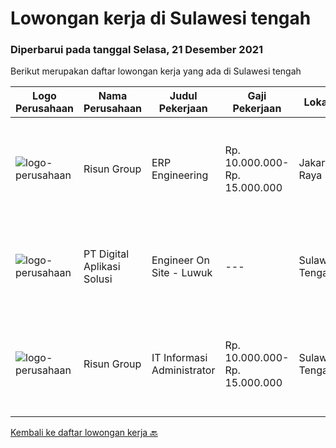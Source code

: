 
  # Lowongan kerja di Sulawesi tengah

  ### Diperbarui pada tanggal Selasa, 21 Desember 2021

  Berikut merupakan daftar lowongan kerja yang ada di Sulawesi tengah

  |Logo Perusahaan | Nama Perusahaan | Judul Pekerjaan | Gaji Pekerjaan | Lokasi | Deskripsi | Tanggal diunggah | Pranala |
  | -------------- | --------------- | --------------- | --------- | --------- | -------------- | ------- | ----------- |
  |![logo-perusahaan](https://image-service-cdn.seek.com.au/b33042224b3d7fdb5303ecc38cfe1c8c025ee91a/ee4dce1061f3f616224767ad58cb2fc751b8d2dc)|Risun Group|ERP Engineering|Rp. 10.000.000-Rp. 15.000.000|Jakarta Raya|Job DescriptionKualifikasi      : Usia minimal 25-30 tahun. Pendidikan minimal S1. Memiliki pengalaman minimal 2 tahun di bidang yang sama. Bisa...|Sabtu, 11 Desember 2021|https://www.jobstreet.co.id/id/job/erp-engineering-3702214?token=0~9d6418f6-f757-4066-8ea6-e1bc3add8c13&sectionRank=1&jobId=jobstreet-id-job-3702214|
|![logo-perusahaan](https://image-service-cdn.seek.com.au/803ca9e304087209684240b35ebd588ba2398a65/ee4dce1061f3f616224767ad58cb2fc751b8d2dc)|PT Digital Aplikasi Solusi|Engineer On Site - Luwuk|---|Sulawesi Tengah|Job Description: Performing operation and maintenance activities Communicating with manufacturer’s TAC (Technical Assistance Center) and/or utilizing...|Selasa, 07 Desember 2021|https://www.jobstreet.co.id/id/job/engineer-on-site-luwuk-3697594?token=0~9d6418f6-f757-4066-8ea6-e1bc3add8c13&sectionRank=2&jobId=jobstreet-id-job-3697594|
|![logo-perusahaan](https://image-service-cdn.seek.com.au/b33042224b3d7fdb5303ecc38cfe1c8c025ee91a/ee4dce1061f3f616224767ad58cb2fc751b8d2dc)|Risun Group|IT Informasi Administrator|Rp. 10.000.000-Rp. 15.000.000|Sulawesi Tengah|Job DescriptionKualifikasi      : Usia minimal 25-30 tahun. Pendidikan minimal S1. Memiliki pengalaman minimal 2 tahun di bidang yang sama. Bisa...|Selasa, 23 November 2021|https://www.jobstreet.co.id/id/job/it-informasi-administrator-3698107?token=0~9d6418f6-f757-4066-8ea6-e1bc3add8c13&sectionRank=3&jobId=jobstreet-id-job-3698107|


  [Kembali ke daftar lowongan kerja 🔙](../README.md#daftar-lowongan-kerja)
  